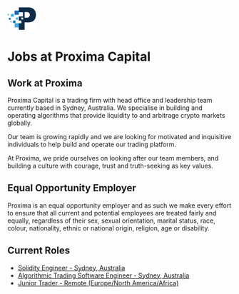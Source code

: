 ![Proxima Capital](images/Proxima.png "Proxima Capital")

# Jobs at Proxima Capital

## Work at Proxima

Proxima Capital is a trading firm with head office and leadership team currently based in Sydney, Australia. We specialise in building and operating algorithms that provide liquidity to and arbitrage crypto markets globally.

Our team is growing rapidly and we are looking for motivated and inquisitive individuals to help build and operate our trading platform.

At Proxima, we pride ourselves on looking after our team members, and building a culture with courage, trust and truth-seeking as key values.


## Equal Opportunity Employer

Proxima is an equal opportunity employer and as such we make every effort to ensure that all current and potential employees are treated fairly and equally, regardless of their sex, sexual orientation, marital status, race, colour, nationality, ethnic or national origin, religion, age or disability.


## Current Roles

- [Solidity Engineer - Sydney, Australia](SolidityEngineer.md)
- [Algorithmic Trading Software Engineer - Sydney, Australia](AlgorithmicTradingEngineer.md)
- [Junior Trader - Remote (Europe/North America/Africa)](JuniorTrader.md)


